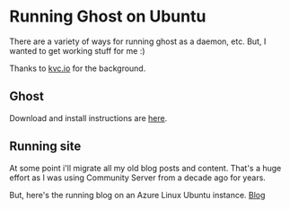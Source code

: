 # Running Ghost on Ubuntu #
There are a variety of ways for running ghost as a daemon, etc. But, I wanted to get working stuff  for me :)

Thanks to [kvc.io](http://kvz.io/blog/2009/12/15/run-nodejs-as-a-service-on-ubuntu-karmic/) for the background.


## Ghost ##
Download and install instructions are [here](http://support.ghost.org/installing-ghost-linux/).


## Running site ##
At some point i'll migrate all my old blog posts and content. That's a huge effort as I was using Community Server from a decade ago for years.

But, here's the running blog on an Azure Linux Ubuntu instance.
[Blog](http://bloghost-etopyg1d.cloudapp.net:2368/)
